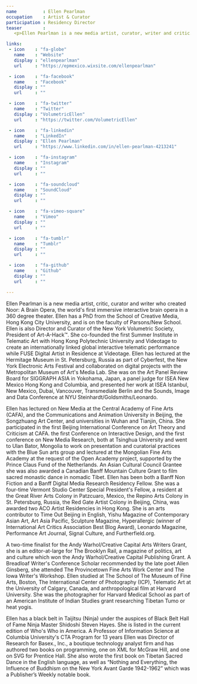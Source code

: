 ```yaml
---
name          : Ellen Pearlman
occupation    : Artist & Curator
participation : Residency Director
teaser        :
   <p>Ellen Pearlman is a new media artist, curator, writer and critic. She received her PhD from the School of Creative Media, Hong Kong City University, where she premiered her brain opera "Noor", an interactive immersive performance in a 360&deg; theater. Ellen is on the faculty of Parsons/New School University, Director of the Volumetric Society of New York, and President of Art-A-Hack&trade;.</p>

links:
 - icon    : "fa-globe"
   name    : "Website"
   display : "ellenpearlman"
   url     : "https://epmexico.wixsite.com/ellenpearlman"

 - icon    : "fa-facebook"
   name    : "Facebook"
   display : ""
   url     : ""

 - icon    : "fa-twitter"
   name    : "Twitter"
   display : "VolumetricEllen"
   url     : "https://twitter.com/VolumetricEllen"

 - icon    : "fa-linkedin"
   name    : "LinkedIn"
   display : "Ellen Pearlman"
   url     : "https://www.linkedin.com/in/ellen-pearlman-4213241"

 - icon    : "fa-instagram"
   name    : "Instagram"
   display : ""
   url     : ""

 - icon    : "fa-soundcloud"
   name    : "SoundCloud"
   display : ""
   url     : ""

 - icon    : "fa-vimeo-square"
   name    : "Vimeo"
   display : ""
   url     : ""

 - icon    : "fa-tumblr"
   name    : "Tumblr"
   display : ""
   url     : ""

 - icon    : "fa-github"
   name    : "Github"
   display : ""
   url     : ""

---
```

Ellen Pearlman is a new media artist, critic, curator and writer who created Noor: A Brain Opera, the world's first immersive interactive brain opera in a 360 degree theater. Ellen has a PhD from the School of Creative Media, Hong Kong City University, and is on the faculty of Parsons/New School.  Ellen is also Director and Curator of the New York Volumetric Society, President of Art-A-Hack&trade;. She co-founded the first Summer Institute in Telematic Art with Hong Kong Polytechnic University and Videotage to create an internationally linked global interactive telematic performance while FUSE Digital Artist in Residence at Videotage. Ellen has lectured at the Hermitage Museum in St. Petersburg, Russia as part of Cyberfest, the New York Electronic Arts Festival and collaborated on digital projects with the Metropolitan Museum of Art's Media Lab. She was on the Art Panel Review Board for SIGGRAPH ASIA in Yokohama, Japan, a panel judge for ISEA New Mexico Hong Kong and Columbia, and presented her work at ISEA Istanbul, New Mexico, Dubai, Vancouver, Transmediale Berlin and the Sounds, Image and Data Conference at NYU Steinhardt/Goldsmiths/Leonardo.

Ellen has lectured on New Media at the Central Academy of Fine Arts (CAFA), and the Communications and Animation University in Beijing, the Songzhuang Art Center, and universities in Wuhan and Tianjin, China. She participated in the first Beijing International Conference on Art Theory and Criticism at CAFA. the first Conference on Interactive Design, and the first conference on New Media Research, both at Tsinghua University and went to Ulan Bator, Mongolia to work on presentation and curatorial practices with the Blue Sun arts group and lectured at the Mongolian Fine Arts Academy  at the request of the Open Academy project, supported by the Prince Claus Fund of the Netherlands.  An Asian Cultural Council Grantee she was also awarded a Canadian Banff Mountain Culture Grant to film sacred monastic dance in nomadic Tibet. Ellen has been both a Banff Non Fiction and a Banff Digital Media Research Residency Fellow.  She was a four-time Vermont Studio Center Special President's Fellow, a resident at the Great River Arts Colony in Patzcuaro, Mexico, the Repino Arts Colony in St. Petersburg, Russia, the Red Gate Artist Colony in Beijing, China, was awarded two ACO Artist Residencies in Hong Kong. She is an arts contributor to Time Out Beijing in English, Yishu Magazine of Contemporary Asian Art, Art Asia Pacific, Sculpture Magazine, Hyperallergic (winner of International Art Critics Association Best Blog Award), Leonardo Magazine, Performance Art Journal, Signal Culture, and Furtherfield.org. 

A two-time finalist for the Andy Warhol/Creative Capital Arts Writers Grant, she is an editor-at-large for The Brooklyn Rail, a magazine of politics, art and culture which won the Andy Warhol/Creative Capital Publishing Grant. A Breadloaf Writer's Conference Scholar recommended by the late poet Allen Ginsberg, she attended The Provincetown Fine Arts Work Center and The Iowa Writer's Workshop. Ellen studied at The School of The Museum of Fine Arts, Boston, The International Center of Photography (ICP), Telematic Art at the University of Calgary, Canada, and anthropological film at Harvard University. She was the photographer for Harvard Medical School as part of an American Institute of Indian Studies grant researching Tibetan Tumo or heat yogis.

Ellen has a black belt in Taijitsu (Ninja) under the auspices of Black Belt Hall of Fame Ninja Master Shidoshi Steven Hayes. She is listed in the current edition of Who's Who in America. A Professor of Information Science at Columbia University's CTA Program for 13 years Ellen was Director of Research for Basex., Inc., a boutique technology analyst firm and has authored two books on programming, one on XML for McGraw Hill, and one on SVG for Prentice Hall. She also wrote the first book on Tibetan Sacred Dance in the English language, as well as “Nothing and Everything, the Influence of Buddhism on the New York Avant Garde 1942-1962” which was a Publisher’s Weekly notable book.